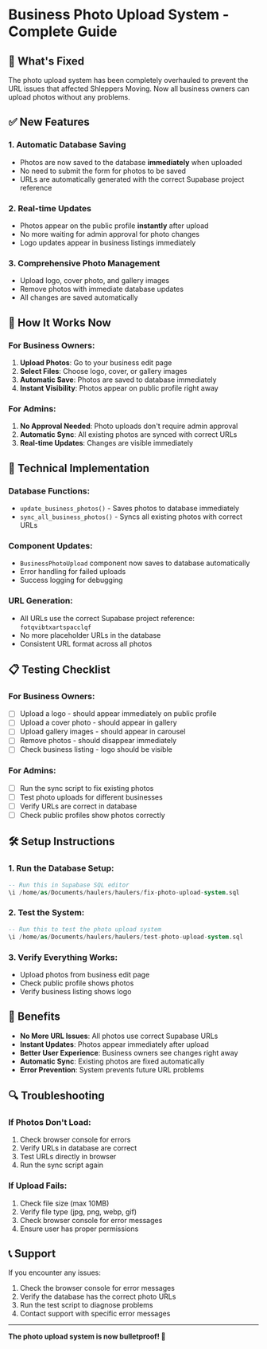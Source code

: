 # Business Photo Upload System - Complete Guide

## 🎯 **What's Fixed**

The photo upload system has been completely overhauled to prevent the URL issues that affected Shleppers Moving. Now all business owners can upload photos without any problems.

## ✅ **New Features**

### **1. Automatic Database Saving**
- Photos are now saved to the database **immediately** when uploaded
- No need to submit the form for photos to be saved
- URLs are automatically generated with the correct Supabase project reference

### **2. Real-time Updates**
- Photos appear on the public profile **instantly** after upload
- No more waiting for admin approval for photo changes
- Logo updates appear in business listings immediately

### **3. Comprehensive Photo Management**
- Upload logo, cover photo, and gallery images
- Remove photos with immediate database updates
- All changes are saved automatically

## 🚀 **How It Works Now**

### **For Business Owners:**
1. **Upload Photos**: Go to your business edit page
2. **Select Files**: Choose logo, cover, or gallery images
3. **Automatic Save**: Photos are saved to database immediately
4. **Instant Visibility**: Photos appear on public profile right away

### **For Admins:**
1. **No Approval Needed**: Photo uploads don't require admin approval
2. **Automatic Sync**: All existing photos are synced with correct URLs
3. **Real-time Updates**: Changes are visible immediately

## 🔧 **Technical Implementation**

### **Database Functions:**
- `update_business_photos()` - Saves photos to database immediately
- `sync_all_business_photos()` - Syncs all existing photos with correct URLs

### **Component Updates:**
- `BusinessPhotoUpload` component now saves to database automatically
- Error handling for failed uploads
- Success logging for debugging

### **URL Generation:**
- All URLs use the correct Supabase project reference: `fotqvibtxartspacclqf`
- No more placeholder URLs in the database
- Consistent URL format across all photos

## 📋 **Testing Checklist**

### **For Business Owners:**
- [ ] Upload a logo - should appear immediately on public profile
- [ ] Upload a cover photo - should appear in gallery
- [ ] Upload gallery images - should appear in carousel
- [ ] Remove photos - should disappear immediately
- [ ] Check business listing - logo should be visible

### **For Admins:**
- [ ] Run the sync script to fix existing photos
- [ ] Test photo uploads for different businesses
- [ ] Verify URLs are correct in database
- [ ] Check public profiles show photos correctly

## 🛠️ **Setup Instructions**

### **1. Run the Database Setup:**
```sql
-- Run this in Supabase SQL editor
\i /home/as/Documents/haulers/haulers/fix-photo-upload-system.sql
```

### **2. Test the System:**
```sql
-- Run this to test the photo upload system
\i /home/as/Documents/haulers/haulers/test-photo-upload-system.sql
```

### **3. Verify Everything Works:**
- Upload photos from business edit page
- Check public profile shows photos
- Verify business listing shows logo

## 🎉 **Benefits**

- **No More URL Issues**: All photos use correct Supabase URLs
- **Instant Updates**: Photos appear immediately after upload
- **Better User Experience**: Business owners see changes right away
- **Automatic Sync**: Existing photos are fixed automatically
- **Error Prevention**: System prevents future URL problems

## 🔍 **Troubleshooting**

### **If Photos Don't Load:**
1. Check browser console for errors
2. Verify URLs in database are correct
3. Test URLs directly in browser
4. Run the sync script again

### **If Upload Fails:**
1. Check file size (max 10MB)
2. Verify file type (jpg, png, webp, gif)
3. Check browser console for error messages
4. Ensure user has proper permissions

## 📞 **Support**

If you encounter any issues:
1. Check the browser console for error messages
2. Verify the database has the correct photo URLs
3. Run the test script to diagnose problems
4. Contact support with specific error messages

---

**The photo upload system is now bulletproof! 🚀**
